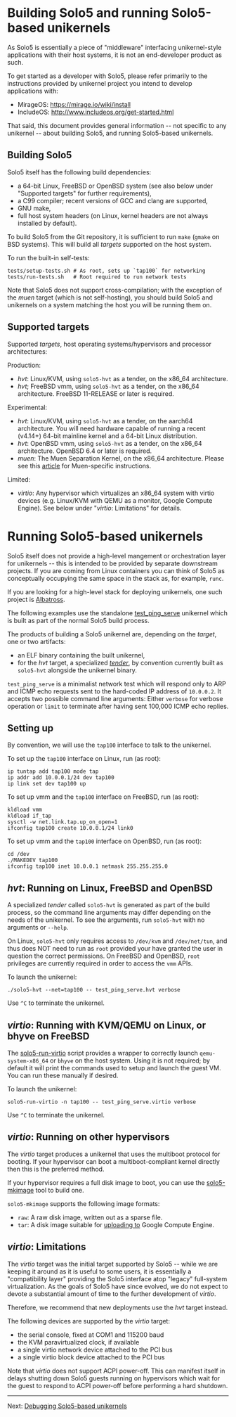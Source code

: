 # Building Solo5 and running Solo5-based unikernels

As Solo5 is essentially a piece of "middleware" interfacing unikernel-style
applications with their host systems, it is not an end-developer product as
such.

To get started as a developer with Solo5, please refer primarily to the
instructions provided by unikernel project you intend to develop applications
with:

- MirageOS: https://mirage.io/wiki/install
- IncludeOS: http://www.includeos.org/get-started.html

That said, this document provides general information -- not specific to any
unikernel -- about building Solo5, and running Solo5-based unikernels.

## Building Solo5

Solo5 itself has the following build dependencies:

* a 64-bit Linux, FreeBSD or OpenBSD system (see also below under "Supported
  targets" for further requirements),
* a C99 compiler; recent versions of GCC and clang are supported,
* GNU make,
* full host system headers (on Linux, kernel headers are not always installed
  by default).

To build Solo5 from the Git repository, it is sufficient to run `make` (`gmake`
on BSD systems). This will build all _targets_ supported on the host system.

To run the built-in self-tests:

    tests/setup-tests.sh # As root, sets up `tap100` for networking
    tests/run-tests.sh   # Root required to run network tests

Note that Solo5 does not support cross-compilation; with the exception of the
_muen_ target (which is not self-hosting), you should build Solo5 and
unikernels on a system matching the host you will be running them on.

## Supported targets

Supported _targets_, host operating systems/hypervisors and processor
architectures:

Production:

* _hvt_: Linux/KVM, using `solo5-hvt` as a tender, on the x86\_64 architecture.
* _hvt_; FreeBSD vmm, using `solo5-hvt` as a tender, on the x86\_64
  architecture.  FreeBSD 11-RELEASE or later is required.

Experimental:

* _hvt_: Linux/KVM, using `solo5-hvt` as a tender, on the aarch64 architecture.
  You will need hardware capable of running a recent (v4.14+) 64-bit mainline
  kernel and a 64-bit Linux distribution.
* _hvt_: OpenBSD vmm, using `solo5-hvt` as a tender, on the x86\_64
  architecture.  OpenBSD 6.4 or later is required.
* _muen_: The Muen Separation Kernel, on the x86\_64 architecture. Please see
  this [article](https://muen.sk/articles.html#mirageos-unikernels) for
  Muen-specific instructions.

Limited:

* _virtio_: Any hypervisor which virtualizes an x86\_64 system with virtio
  devices (e.g.  Linux/KVM with QEMU as a monitor, Google Compute Engine). See
  below under "_virtio_: Limitations" for details.

# Running Solo5-based unikernels

Solo5 itself does not provide a high-level mangement or orchestration layer for
unikernels -- this is intended to be provided by separate downstream projects.
If you are coming from Linux containers you can think of Solo5 as conceptually
occupying the same space in the stack as, for example, `runc`.

If you are looking for a high-level stack for deploying unikernels, one such
project is [Albatross](https://hannes.nqsb.io/Posts/VMM).

The following examples use the standalone
[test\_ping\_serve](tests/test_ping_serve/test_ping_serve.c) unikernel which is
built as part of the normal Solo5 build process.

The products of building a Solo5 unikernel are, depending on the _target_, one
or two artifacts:

- an ELF binary containing the built unikernel,
- for the _hvt_ target, a specialized _[tender](architecture.md)_, by
  convention currently built as `solo5-hvt` alongside the unikernel binary.

`test_ping_serve` is a minimalist network test which will respond only to ARP
and ICMP echo requests sent to the hard-coded IP address of `10.0.0.2`. It
accepts two possible command line arguments: Either `verbose` for verbose
operation or `limit` to terminate after having sent 100,000 ICMP echo replies.

## Setting up

By convention, we will use the `tap100` interface to talk to the unikernel.

To set up the `tap100` interface on Linux, run (as root):

    ip tuntap add tap100 mode tap
    ip addr add 10.0.0.1/24 dev tap100
    ip link set dev tap100 up

To set up vmm and the `tap100` interface on FreeBSD, run (as root):

    kldload vmm
    kldload if_tap
    sysctl -w net.link.tap.up_on_open=1
    ifconfig tap100 create 10.0.0.1/24 link0

To set up vmm and the `tap100` interface on OpenBSD, run (as root):

    cd /dev
    ./MAKEDEV tap100
    ifconfig tap100 inet 10.0.0.1 netmask 255.255.255.0

## _hvt_: Running on Linux, FreeBSD and OpenBSD

A specialized _tender_ called `solo5-hvt` is generated as part of the
build process, so the command line arguments may differ depending on
the needs of the unikernel.  To see the arguments, run `solo5-hvt` with
no arguments or `--help`.

On Linux, `solo5-hvt` only requires access to `/dev/kvm` and `/dev/net/tun`,
and thus does NOT need to run as `root` provided your have granted the user in
question the correct permissions. On FreeBSD and OpenBSD, `root` privileges are
currently required in order to access the `vmm` APIs.

To launch the unikernel:

    ./solo5-hvt --net=tap100 -- test_ping_serve.hvt verbose

Use `^C` to terminate the unikernel.

## _virtio_: Running with KVM/QEMU on Linux, or bhyve on FreeBSD

The [solo5-run-virtio](tools/run/solo5-run-virtio.sh) script provides a wrapper
to correctly launch `qemu-system-x86_64` or `bhyve` on the host system.  Using
it is not required; by default it will print the commands used to setup and
launch the guest VM. You can run these manually if desired.

To launch the unikernel:

    solo5-run-virtio -n tap100 -- test_ping_serve.virtio verbose

Use `^C` to terminate the unikernel.

## _virtio_: Running on other hypervisors

The _virtio_ target produces a unikernel that uses the multiboot
protocol for booting. If your hypervisor can boot a multiboot-compliant
kernel directly then this is the preferred method.

If your hypervisor requires a full disk image to boot, you can use the
[solo5-mkimage](tools/mkimage/solo5-mkimage.sh) tool to build one.

`solo5-mkimage` supports the following image formats:

* `raw`: A raw disk image, written out as a sparse file.
* `tar`: A disk image suitable for [uploading to](https://cloud.google.com/compute/docs/tutorials/building-images#publishingimage) Google Compute Engine.

## _virtio_: Limitations

The _virtio_ target was the initial target supported by Solo5 -- while we are
keeping it around as it is useful to some users, it is essentially a
"compatibility layer" providing the Solo5 interface atop "legacy" full-system
virtualization. As the goals of Solo5 have since evolved, we do not expect to
devote a substantial amount of time to the further development of _virtio_.

Therefore, we recommend that new deployments use the _hvt_ target instead.

The following devices are supported by the _virtio_ target:

* the serial console, fixed at COM1 and 115200 baud
* the KVM paravirtualized clock, if available
* a single virtio network device attached to the PCI bus
* a single virtio block device attached to the PCI bus

Note that _virtio_ does not support ACPI power-off. This can manifest itself in
delays shutting down Solo5 guests running on hypervisors which wait for the
guest to respond to ACPI power-off before performing a hard shutdown.

----

Next: [Debugging Solo5-based unikernels](debugging.md)

